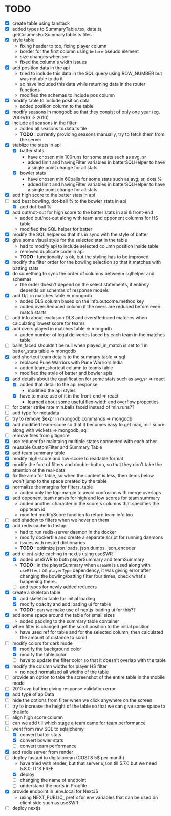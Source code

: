 # TODO

- [x] create table using tanstack
- [x] added types to SummaryTable.tsx, data.ts, getColumnsForSummaryTable.ts files
- [x] style table
  - fixing header to top, fixing player column
  - border for the first column using `before` pseudo element
  - size changes when `sm:`
  - fixed the column's width issues
- [x] add position data in the api
  - tried to include this data in the SQL query using ROW_NUMBER but was not able to do it
  - so have included this data while returning data in the router functions
  - modified the schemas to include pos column
- [x] modify table to include position data
  - added position column to the table
- [x] modify seasons in mongodb so that they consist of only one year (eg. 2009/10 => 2010)
- [x] include all seasons in the filter
  - added all seasons to data.ts file
  - **TODO** : currently providing seasons manually, try to fetch them from the server
- [x] stablize the stats in api
  - [x] batter stats
    - have chosen min 100runs for some stats such as avg, sr
    - added limit and havingFilter variables in batterSQLHelper to have a single point change for all stats
  - [x] bowler stats
    - have chosen min 60balls for some stats such as avg, sr, dots %
    - added limit and havingFilter variables in batterSQLHelper to have a single point change for all stats
- [x] add high score to the batter stats in api
- [ ] add best bowling, dot-ball % to the bowler stats in api
  - [x] add dot-ball %
- [x] add out/not-out for high score to the batter stats in api & front-end
  - added out/not-out along with team and opponent columns for HS table
  - modified the SQL helper for batter
- [x] modify the SQL helper so that it's in sync with the style of batter
- [x] give some visual style for the selected stat in the table
  - had to modify api to include selected column position inside table
  - removed duplicate code in api
  - **TODO** : functionality is ok, but the styling has to be improved
- [x] modify the filter order for the bowling selection so that it matches with batting stats
- [x] do something to sync the order of columns betweem sqlhelper and schemas
  - the order doesn't depend on the select statements, it entirely depends on schemas of response models
- [x] add D/L in matches table => mongodb
  - added DLS column based on the info.outcome.method key
  - added oversReduced column if the overs are reduced before even match starts
- [ ] add info about exclusion DLS and oversReduced matches when calculating lowest score for teams
- [x] add overs played in matches table => mongodb
  - added number of legal deliveries faced by each team in the matches table
- [ ] balls_faced shouldn't be null when played_in_match is set to 1 in batter_stats table => mongodb
- [x] add shortcut team details to the summary table => sql
  - replaced Pune Warriors with Pune Warriors India
  - added team_shortcut column to teams table
  - modified the style of batter and bowler apis
- [x] add details about the qualification for some stats such as avg,sr => react
  - [x] added that detail to the api response
    - modified the api styles
  - [x] have to make use of it in the front-end => react
    - learned about some useful flex-width and overflow properties
- [ ] for batter strike rate min.balls faced instead of min.runs??
- [ ] add type for metadata
- [ ] try to remove $expr in mongodb commands => mongodb
- [x] add modified team-score so that it becomes easy to get max, min score along with wickets => mongodb, sql
- [ ] remove files from gitignore
- [x] use reducer for maintaing multiple states connected with each other
- [x] reusable CustomFilter and Summary Table
- [x] add team summary table
- [x] modify high-score and low-score to readable format
- [x] modify the font of filters and double-button, so that they don't take the attention of the real-data
- [x] fix the area for table, so when the content is less, then items below won't jump to the space created by the table
- [x] normalize the margins for filters, table
  - added only the top-margin to avoid confusion with merge overlaps
- [x] add opponent team names for high and low scores for team summary
  - added another character in the score's columns that specifies the opp team id
  - modifed modifyScore function to return team info too
- [ ] add shadow to filters when we hover on them
- [x] add redis cache to fastapi
  - had to run redis-server daemon in the docker
  - modify dockerfile and create a separate script for running daemons
  - issues with nested dictionaries
  - **TODO** : optimize json.loads, json.dumps, json_encoder
- [x] add client-side caching in nextjs using useSWR
  - [x] added useSWR to both playerSummary and teamSummary
  - **TODO** : in the playerSummary when `useSWR` is used along with `useEffect` on `playerType` dependency, it was giving error after changing the bowling/batting filter four times; check what's happening there..
  - [ ] add types for newly added reducers
- [x] create a skeleton table
  - [x] add skeleton table for initial loading
  - [x] modify opacity and add loading ui for table
  - **TODO** : can we make use of nextjs loading ui for this??
- [x] add some space around the table for small sizes
  - added padding to the summary table container
- [x] when filter is changed get the scroll position to the initial position
  - have used ref for table and for the selected column, then calculated the amount of distance to scroll
- [ ] modify colors for dark mode
  - [x] modify the background color
  - [x] modify the table color
  - [ ] have to update the filter color so that it doesn't overlap with the table
- [x] modify the column widths for player HS filter
  - no need normalized all widths of the table
- [ ] provide an option to take the screenshot of the entire table in the mobile mode
- [ ] 2010 avg batting giving response validation error
- [x] add type of apiData
- [ ] hide the options from filter when we click anywhere on the screen
- [ ] try to increase the height of the table so that we can give some space to the info
- [ ] align high score column
- [ ] can we add till which stage a team came for team performance
- [ ] went from raw SQL to sqlalchemy
    - [x] convert batter stats
    - [x] convert bowler stats
    - [ ] convert team performance
- [x] add redis server from render
- [ ] deploy fastapi to digitalocean (COSTS 5$ per month)
    - have tried with render, but that server ujson till 5.7.0 but we need 5.8.0; IT'S FREE
    - [x] deploy
    - [ ] changing the name of endpoint
    - [ ] understand the ports in Procfile
- [x] provide endpoint in .env.local for NextJS
    - using NEXT_PUBLIC_ prefix for env variables that can be used on client side such as useSWR
- [ ] deploy nextjs
